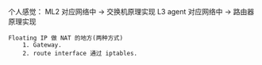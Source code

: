 个人感觉：
    ML2 对应网络中 -> 交换机原理实现
    L3 agent 对应网络中 -> 路由器原理实现
    
    Floating IP 做 NAT 的地方(两种方式)
        1. Gateway.
        2. route interface 通过 iptables.
